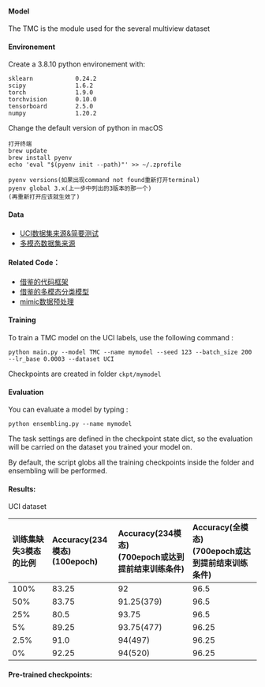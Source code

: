 #### Model

The TMC is the module used for the several multiview dataset 

#### Environement
 
Create a 3.8.10 python environement with:

```
sklearn            0.24.2
scipy              1.6.2
torch              1.9.0    
torchvision        0.10.0 
tensorboard        2.5.0
numpy              1.20.2                 
```

Change the default version of python in macOS
```
打开终端
brew update
brew install pyenv
echo 'eval "$(pyenv init --path)"' >> ~/.zprofile

pyenv versions(如果出现command not found重新打开terminal)
pyenv global 3.x(上一步中列出的3版本的那一个)
(再重新打开应该就生效了)
```
#### Data

- [UCI数据集来源&简要测试](https://github.com/mvlearn/mvlearn)
- [多模态数据集来源](https://github.com/yeqinglee/mvdata)

#### Related Code：
- [借鉴的代码框架](https://github.com/jbdel/MOSEI_UMONS)
- [借鉴的多模态分类模型](https://github.com/hanmenghan/TMC)
- [mimic数据预处理](https://github.com/YerevaNN/mimic3-benchmarks)


#### Training

To train a TMC model on the UCI labels, use the following command :

```
python main.py --model TMC --name mymodel --seed 123 --batch_size 200 --lr_base 0.0003 --dataset UCI
```

Checkpoints are created in folder `ckpt/mymodel`


#### Evaluation

You can evaluate a model by typing :

```
python ensembling.py --name mymodel
```

The task settings are defined in the checkpoint state dict, so the evaluation will be carried on the dataset you trained
your model on.

By default, the script globs all the training checkpoints inside the folder and ensembling will be performed.

#### Results:

UCI dataset

|训练集缺失3模态的比例|Accuracy(234模态)<br>(100epoch)|Accuracy(234模态)<br>(700epoch或达到提前结束训练条件)|Accuracy(全模态)<br>(700epoch或达到提前结束训练条件)|
|:----|:----|:----|:----|
|100%|83.25|92|96.5|
|50%|83.75|91.25(379)|96.5|
|25%|80.5|93.75|96.5|
|5%|89.25|93.75(477)|96.25|
|2.5%|91.0|94(497)|96.25|
|0%|92.25|94(520)|96.25|


#### Pre-trained checkpoints:

